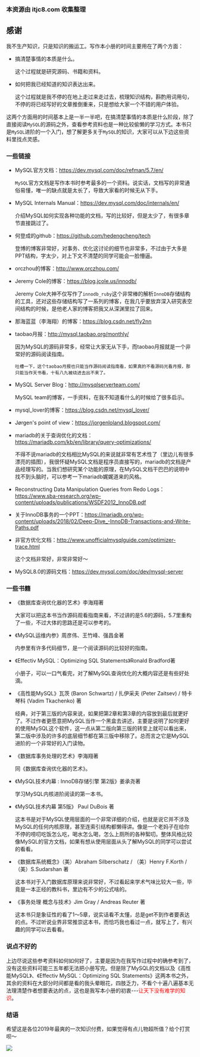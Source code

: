 ### 本资源由 itjc8.com 收集整理
## 感谢
我不生产知识，只是知识的搬运工。写作本小册的时间主要用在了两个方面：

- 搞清楚事情的本质是什么。
    
    这个过程就是研究源码、书籍和资料。

- 如何把我已经知道的知识表达出来。

    这个过程就是我不停的在地上走过来走过去，梳理知识结构，斟酌用词用句，不停的将已经写好的文章推倒重来，只是想给大家一个不错的用户体验。

这两个方面用的时间基本上是一半一半吧，在搞清楚事情的本质是什么阶段，除了直接阅读`MySQL`的源码之外，查看参考资料也是一种比较偷懒的学习方式。本书只是`MySQL`进阶的一个入门，想了解更多关于`MySQL`的知识，大家可以从下边这些资料里找点灵感。

### 一些链接
- MySQL官方文档：https://dev.mysql.com/doc/refman/5.7/en/

    `MySQL`官方文档是写作本书时参考最多的一个资料。说实话，文档写的非常通俗易懂，唯一的缺点就是太长了，导致大家看的时候无从下手。
    
- MySQL Internals Manual：https://dev.mysql.com/doc/internals/en/

    介绍MySQL如何实现各种功能的文档，写的比较好，但是太少了，有很多章节直接跳过了。
    
- 何登成的github：https://github.com/hedengcheng/tech
    
    登博的博客非常好，对事务、优化这讨论的细节也非常多，不过由于大多是PPT结构，字太少，对上下文不清楚的同学可能会一脸懵逼。
    
- orczhou的博客：http://www.orczhou.com/

- Jeremy Cole的博客：https://blog.jcole.us/innodb/

    Jeremy Cole大神不仅写作了`innodb_ruby`这个非常棒的解析`InnoDB`存储结构的工具，还对这些存储结构写了一系列的博客，在我几乎要放弃深入研究表空间结构的时候，是他老人家的博客把我又从深渊里拉了回来。

- 那海蓝蓝（李海翔）的博客：https://blog.csdn.net/fly2nn

- taobao月报：http://mysql.taobao.org/monthly/

    因为MySQL的源码非常多，经常让大家无从下手，而taobao月报就是一个非常好的源码阅读指南。
    
    ```!
    吐槽一下，这个taobao月报也只能当作源码阅读指南看，如果真的不看源码光看月报，那只能当作天书看，十有八九被绕进去出不来了。
    ```
    
- MySQL Server Blog：http://mysqlserverteam.com/

    MySQL team的博客，一手资料，在我不知道看什么的时候给了很多启示。

- mysql_lover的博客：https://blog.csdn.net/mysql_lover/

- Jørgen's point of view：https://jorgenloland.blogspot.com/

- mariadb的关于查询优化的文档：https://mariadb.com/kb/en/library/query-optimizations/
    
    不得不说mariadb的文档相比MySQL的来说就非常有艺术性了（里边儿有很多漂亮的插图），我很怀疑MySQL文档是程序员直接写的，mariadb的文档是产品经理写的。当我们想研究某个功能的原理，在MySQL文档干巴巴的说明中找不到头脑时，可以参考一下mariadb娓娓道来的风格。

- Reconstructing Data Manipulation Queries from Redo Logs：https://www.sba-research.org/wp-content/uploads/publications/WSDF2012_InnoDB.pdf

- 关于InnoDB事务的一个PPT：https://mariadb.org/wp-content/uploads/2018/02/Deep-Dive_-InnoDB-Transactions-and-Write-Paths.pdf

- 非官方优化文档：http://www.unofficialmysqlguide.com/optimizer-trace.html

    这个文档非常好，非常非常好～

- MySQL8.0的源码文档：https://dev.mysql.com/doc/dev/mysql-server
    
### 一些书籍
- 《数据库查询优化器的艺术》李海翔著
    
    大家可以把这本书当作源码观看指南来看，不过讲的是5.6的源码，5.7里重构了一些，不过大体的思路还是可以参考的。

- 《MySQL运维内参》周彦伟、王竹峰、强昌金著
    
    内参里有许多代码细节，是一个阅读源码的比较好的指南。

- 《Effectiv MySQL：Optimizing SQL Statements》Ronald Bradford著

    小册子，可以一口气看完，对了解MySQL查询优化的大概内容还是有些好处滴。
    
- 《高性能MySQL》瓦茨 (Baron Schwartz) / 扎伊采夫 (Peter Zaitsev) / 特卡琴科 (Vadim Tkachenko) 著
    
    经典，对于第三版的内容来说，如果把第2章和第3章的内容放到最后就更好了。不过作者更愿意把MySQL当作一个黑盒去讲述，主要是说明了如何更好的使用MySQL这个软件，这一点从第二版向第三版的转变上就可以看出来，第二版中涉及的许多的底层细节都在第三版中移除了。总而言之它是MySQL进阶的一个非常好的入门读物。

- 《数据库事务处理的艺术》李海翔著

    同《数据库查询优化器的艺术》。
    
- 《MySQL技术内幕 : InnoDB存储引擎 第2版》姜承尧著

    学习MySQL内核进阶阅读的第一本书。
    
- 《MySQL技术内幕 第5版》 Paul DuBois 著

    这本书是对于MySQL使用层面的一个非常详细的介绍，也就是说它并不涉及MySQL的任何内核原理，甚至连索引结构都懒得讲。像是一个老妈子在给你不停的唠叨吃饭怎么吃，喝水怎么喝，怎么上厕所的各种絮叨。整体风格比较像MySQL的官方文档，如果有想从使用层面从头了解MySQL的同学可以尝试的看看。
    
- 《数据库系统概念》（美）Abraham Silberschatz / （美）Henry F.Korth / （美）S.Sudarshan 著
    
    这本书对于入门数据库原理来说非常好，不过看起来学术气味比较大一些，毕竟是一本正经的教科书，里边有不少的公式啥的。

- 《事务处理 概念与技术》Jim Gray / Andreas Reuter 著
    
    这本书只是象征性的看了1～5章，说实话看不太懂，总是get不到作者要表达的点。不过听说业界非常推崇这本书，而恰巧我也看过一点，就写上了，有兴趣的同学可以去看看。

### 说点不好的
上边尽说这些参考资料如何如何好了，主要是因为在我写作过程中的确参考到了，没有这些资料可能三五年都无法把小册写完。但是除了MySQL的文档以及《高性能MySQL》、《Effectiv MySQL：Optimizing SQL Statements》这两本书之外，其余的资料在大部分时间都是看的我头晕眼花，四肢乏力，不看个十遍八遍基本无法理清楚作者想要表达的点，这也是我写本小册的初衷---<span style="color:red">让天下没有难学的知识</span>。

### 结语
希望这是各位2019年最爽的一次知识付费，如果觉得有点儿物超所值？给个打赏呗～

![](https://user-gold-cdn.xitu.io/2019/3/4/1694882249cbc9e2?w=430&h=430&f=jpeg&s=41122)